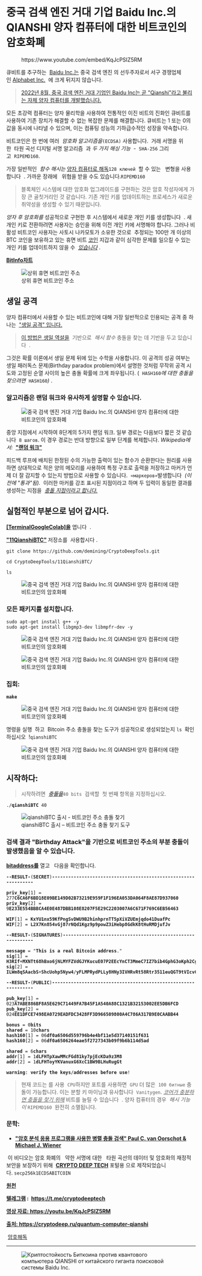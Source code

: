 # 중국 검색 엔진 거대 기업 Baidu Inc.의 QIANSHI 양자 컴퓨터에 대한 비트코인의 암호화폐

<!-- wp:embed {"url":"https://www.youtube.com/embed/KqJcPSIZ5RM","type":"rich","providerNameSlug":"вставить-обработчик","responsive":true,"className":"wp-embed-aspect-16-9 wp-has-aspect-ratio"} -->
<figure class="wp-block-embed is-type-rich is-provider-вставить-обработчик wp-block-embed-вставить-обработчик wp-embed-aspect-16-9 wp-has-aspect-ratio"><div class="wp-block-embed__wrapper">
https://www.youtube.com/embed/KqJcPSIZ5RM
</div></figure>
<!-- /wp:embed -->

<!-- wp:paragraph -->
<p>큐비트를 추구하는&nbsp;&nbsp;<a href="https://en.wikipedia.org/wiki/Baidu">Baidu Inc.는</a>&nbsp;중국 검색 엔진 의 선두주자로서 서구 경쟁업체인&nbsp;<a href="https://en.wikipedia.org/wiki/Alphabet_Inc.">Alphabet Inc.</a>&nbsp;&nbsp;에 크게 뒤지지 않습니다.&nbsp;</p>
<!-- /wp:paragraph -->

<!-- wp:quote -->
<blockquote class="wp-block-quote"><!-- wp:paragraph -->
<p><a href="https://www.reuters.com/technology/chinas-baidu-reveals-its-first-quantum-computer-called-qianshi-2022-08-25/" target="_blank" rel="noreferrer noopener">2022년 8월, 중국 검색 엔진 거대 기업인 Baidu Inc는 곧 "Qianshi"라고 불리는 자체 양자 컴퓨터를 개발했습니다.</a></p>
<!-- /wp:paragraph --></blockquote>
<!-- /wp:quote -->

<!-- wp:paragraph -->
<p>모든 초강력 컴퓨터는 양자 물리학을 사용하여 전통적인 이진 비트의 진화인 큐비트를 사용하여 기존 장치가 해결할 수 없는 복잡한 문제를 해결합니다.&nbsp;큐비트는 1 또는 0의 값을 동시에 나타낼 수 있으며, 이는 컴퓨팅 성능의 기하급수적인 성장을 약속합니다.</p>
<!-- /wp:paragraph -->

<!-- wp:paragraph -->
<p>비트코인은 한 번에 여러&nbsp;&nbsp;<em>암호화 알고리즘을</em><code>(ECDSA)</code>&nbsp;사용합니다. &nbsp;거래 서명을 위한&nbsp;&nbsp;타원 곡선 디지털 서명 알고리즘&nbsp; 과&nbsp;<em>두 가지 해싱 기능</em>&nbsp;&nbsp;-&nbsp;&nbsp;<code>SHA-256</code>&nbsp;그리고&nbsp;&nbsp;<code>RIPEMD160</code>.</p>
<!-- /wp:paragraph -->

<!-- wp:paragraph -->
<p>가장 일반적인&nbsp;&nbsp;<em>함수 해시는&nbsp;</em><a href="https://www.cnet.com/science/quantum-hackers-could-break-bitcoin-in-minutes-but-dont-panic-just-yet/" target="_blank" rel="noreferrer noopener"><u>양자 컴퓨터로 해독</u></a><code>128 ключей</code>&nbsp;&nbsp;할 수 있는&nbsp;&nbsp;&nbsp;변형을 사용합니다&nbsp;&nbsp;.&nbsp;가까운 장래에&nbsp;&nbsp;&nbsp;위협을 받을 수도 있습니다.<a href="https://www.cnet.com/science/quantum-hackers-could-break-bitcoin-in-minutes-but-dont-panic-just-yet/" target="_blank" rel="noreferrer noopener"><u></u></a><code>RIPEMD160</code></p>
<!-- /wp:paragraph -->

<!-- wp:quote -->
<blockquote class="wp-block-quote"><!-- wp:paragraph -->
<p>블록체인 시스템에 대한 암호화 업그레이드를 구현하는 것은 암호 작성자에게 가장 큰 골칫거리인 것 같습니다. 기존 개인 키를 업데이트하는 프로세스가 새로운 취약성을 생성할 수 있기 때문입니다.</p>
<!-- /wp:paragraph --></blockquote>
<!-- /wp:quote -->

<!-- wp:paragraph -->
<p><em>양자 후 암호화를</em>&nbsp;성공적으로 구현한 후 시스템에서 새로운 개인 키를 생성합니다&nbsp;&nbsp;.&nbsp;새 개인 키로 전환하려면 사용자는 승인을 위해 이전 개인 키에 서명해야 합니다.&nbsp;그러나 비활성 비트코인 ​​사용자는 사토시 나카모토가 소유한 것으로&nbsp; 추정되는 100만 개 이상의 BTC 코인을 보유하고 있는 휴면 비트&nbsp;<a href="https://en.wikipedia.org/wiki/Satoshi_Nakamoto" target="_blank" rel="noreferrer noopener"><u>코인</u></a>&nbsp;​​지갑과 같이 심각한 문제를 일으킬 수 있는 개인 키를 업데이트하지 않을 수&nbsp;&nbsp;<em><u>있습니다</u></em>&nbsp;.</p>
<!-- /wp:paragraph -->

<!-- wp:paragraph -->
<p><strong><a href="https://bitinfocharts.com/top-100-dormant_7y-bitcoin-addresses.html" target="_blank" rel="noreferrer noopener">BitInfo차트</a></strong></p>
<!-- /wp:paragraph -->

<!-- wp:image -->
<figure class="wp-block-image"><img src="https://habrastorage.org/r/w1560/getpro/habr/upload_files/1c6/d1f/895/1c6d1f895ca8b4d2f9243e83037e4af3.png" alt="상위 휴면 비트코인 ​​주소" title="상위 휴면 비트코인 ​​주소"/><figcaption class="wp-element-caption">상위 휴면 비트코인 ​​주소</figcaption></figure>
<!-- /wp:image -->

<!-- wp:heading -->
<h2>생일 공격</h2>
<!-- /wp:heading -->

<!-- wp:paragraph -->
<p>양자 컴퓨터에서 사용할 수 있는 비트코인에 대해 가장 일반적으로 인용되는 공격 중 하나는&nbsp;&nbsp;<a href="https://ru.wikipedia.org/wiki/%D0%90%D1%82%D0%B0%D0%BA%D0%B0_%C2%AB%D0%B4%D0%BD%D0%B5%D0%B9_%D1%80%D0%BE%D0%B6%D0%B4%D0%B5%D0%BD%D0%B8%D1%8F%C2%BB" target="_blank" rel="noreferrer noopener"><u>"생일 공격" 입니다.</u></a></p>
<!-- /wp:paragraph -->

<!-- wp:quote -->
<blockquote class="wp-block-quote"><!-- wp:paragraph -->
<p><a href="https://ru.wikipedia.org/wiki/%D0%9F%D0%B0%D1%80%D0%B0%D0%B4%D0%BE%D0%BA%D1%81_%D0%B4%D0%BD%D0%B5%D0%B9_%D1%80%D0%BE%D0%B6%D0%B4%D0%B5%D0%BD%D0%B8%D1%8F" target="_blank" rel="noreferrer noopener"><u>이 방법은 생일 역설을</u></a>&nbsp;&nbsp;기반으로&nbsp;&nbsp;<em>해시 함수</em>&nbsp;충돌을 찾는 데 기반을 두고 있습니다&nbsp;&nbsp;.<a href="https://ru.wikipedia.org/wiki/%D0%9F%D0%B0%D1%80%D0%B0%D0%B4%D0%BE%D0%BA%D1%81_%D0%B4%D0%BD%D0%B5%D0%B9_%D1%80%D0%BE%D0%B6%D0%B4%D0%B5%D0%BD%D0%B8%D1%8F" target="_blank" rel="noreferrer noopener"><u></u></a></p>
<!-- /wp:paragraph --></blockquote>
<!-- /wp:quote -->

<!-- wp:paragraph -->
<p>그것은 확률 이론에서 생일 문제 뒤에 있는 수학을 사용합니다.&nbsp;이 공격의 성공 여부는 생일 패러독스 문제(Birthday paradox problem)에서 설명한 것처럼 무작위 공격 시도와 고정된 순열 사이의 높은 충돌 확률에 크게 좌우됩니다. (&nbsp;&nbsp;<code>HASH160</code><em>에 대한 충돌을 찾으려면&nbsp;&nbsp;</em><code>HASH160</code><em>)</em>&nbsp;.</p>
<!-- /wp:paragraph -->

<!-- wp:heading {"level":3} -->
<h3>알고리즘은 랜덤 워크와 유사하게 설명할 수 있습니다.</h3>
<!-- /wp:heading -->

<!-- wp:image -->
<figure class="wp-block-image"><img src="https://habrastorage.org/getpro/habr/upload_files/372/730/732/372730732a524eceb6abf2c43d6d4066.gif" alt="중국 검색 엔진 거대 기업 Baidu Inc.의 QIANSHI 양자 컴퓨터에 대한 비트코인의 암호화폐"/></figure>
<!-- /wp:image -->

<!-- wp:paragraph -->
<p>중앙 지점에서 시작하여 8단계의 5가지 랜덤 워크.&nbsp;일부 경로는 다음보다 짧은 것 같습니다&nbsp;&nbsp;<code>8 шагов</code>. 이 경우 경로는 반대 방향으로 일부 단계를 복제합니다.&nbsp;<em>Wikipedia에서:&nbsp;&nbsp;</em><a href="https://ru.wikipedia.org/wiki/%D0%A1%D0%BB%D1%83%D1%87%D0%B0%D0%B9%D0%BD%D0%BE%D0%B5_%D0%B1%D0%BB%D1%83%D0%B6%D0%B4%D0%B0%D0%BD%D0%B8%D0%B5" target="_blank" rel="noreferrer noopener"><strong><u>"랜덤 워크"</u></strong></a></p>
<!-- /wp:paragraph -->

<!-- wp:paragraph -->
<p>피드백 루프에 배치된 한정된 수의 가능한 출력이 있는 함수가 순환한다는 원리를 사용하면 상대적으로 적은 양의 메모리를 사용하여 특정 구조로 출력을 저장하고 마커가 언제 더 잘 감지할 수 있는지 방법으로 사용할 수 있습니다.&nbsp;&nbsp;<code>«маркеров»</code>발생합니다&nbsp;&nbsp;<em>(이전에 "통과"됨).&nbsp;</em>&nbsp;이러한 마커를 강조 표시된 지점이라고 하며 두 입력이 동일한 결과를 생성하는 지점을&nbsp;&nbsp;<em><u>충돌 지점이라고 합니다.</u></em></p>
<!-- /wp:paragraph -->

<!-- wp:heading -->
<h2>실험적인 부분으로 넘어 갑시다.</h2>
<!-- /wp:heading -->

<!-- wp:paragraph -->
<p><a href="https://github.com/demining/TerminalGoogleColab" target="_blank" rel="noreferrer noopener"><strong>[TerminalGoogleColab]을</strong></a>&nbsp;엽니다&nbsp;&nbsp;.</p>
<!-- /wp:paragraph -->

<!-- wp:paragraph -->
<p><a href="https://github.com/demining/CryptoDeepTools/tree/main/11QianshiBTC" target="_blank" rel="noreferrer noopener"><strong>"11QianshiBTC"</strong></a>&nbsp;저장소를&nbsp; 사용합시다&nbsp;.</p>
<!-- /wp:paragraph -->

<!-- wp:code -->
<pre class="wp-block-code"><code>git clone https://github.com/demining/CryptoDeepTools.git

cd CryptoDeepTools/11QianshiBTC/

ls</code></pre>
<!-- /wp:code -->

<!-- wp:image -->
<figure class="wp-block-image"><img src="https://habrastorage.org/r/w1560/getpro/habr/upload_files/46b/643/dea/46b643deac22875ab71e912f45a52048.png" alt="중국 검색 엔진 거대 기업 Baidu Inc.의 QIANSHI 양자 컴퓨터에 대한 비트코인의 암호화폐"/></figure>
<!-- /wp:image -->

<!-- wp:heading {"level":3} -->
<h3>모든 패키지를 설치합니다.</h3>
<!-- /wp:heading -->

<!-- wp:code -->
<pre class="wp-block-code"><code>sudo apt-get install g++ -y
sudo apt-get install libgmp3-dev libmpfr-dev -y</code></pre>
<!-- /wp:code -->

<!-- wp:image -->
<figure class="wp-block-image"><img src="https://habrastorage.org/r/w1560/getpro/habr/upload_files/552/8fc/eb1/5528fceb1901b8438c6e64d299d73b67.png" alt="중국 검색 엔진 거대 기업 Baidu Inc.의 QIANSHI 양자 컴퓨터에 대한 비트코인의 암호화폐"/></figure>
<!-- /wp:image -->

<!-- wp:image -->
<figure class="wp-block-image"><img src="https://habrastorage.org/r/w1560/getpro/habr/upload_files/2f2/96e/759/2f296e759e463171f6fe0d6efa10cd2f.png" alt="중국 검색 엔진 거대 기업 Baidu Inc.의 QIANSHI 양자 컴퓨터에 대한 비트코인의 암호화폐"/></figure>
<!-- /wp:image -->

<!-- wp:heading {"level":3} -->
<h3>집회:</h3>
<!-- /wp:heading -->

<!-- wp:code -->
<pre class="wp-block-code"><code><strong>make</strong></code></pre>
<!-- /wp:code -->

<!-- wp:image -->
<figure class="wp-block-image"><img src="https://habrastorage.org/r/w1560/getpro/habr/upload_files/390/7f8/f30/3907f8f30a993f0f95973d1afa21e2ed.png" alt="중국 검색 엔진 거대 기업 Baidu Inc.의 QIANSHI 양자 컴퓨터에 대한 비트코인의 암호화폐"/></figure>
<!-- /wp:image -->

<!-- wp:paragraph -->
<p>명령을 실행&nbsp; 하고&nbsp;&nbsp;Bitcoin 주소 충돌을 찾는 도구가 성공적으로 생성되었는지&nbsp;<code>ls&nbsp;</code>확인하십시오&nbsp; !<code>qianshiBTC</code></p>
<!-- /wp:paragraph -->

<!-- wp:image -->
<figure class="wp-block-image"><img src="https://habrastorage.org/r/w1560/getpro/habr/upload_files/177/98d/267/17798d267ea2f8734e01ba4a5a706cd5.png" alt="중국 검색 엔진 거대 기업 Baidu Inc.의 QIANSHI 양자 컴퓨터에 대한 비트코인의 암호화폐"/></figure>
<!-- /wp:image -->

<!-- wp:heading -->
<h2>시작하다:</h2>
<!-- /wp:heading -->

<!-- wp:quote -->
<blockquote class="wp-block-quote"><!-- wp:paragraph -->
<p>시작하려면&nbsp;&nbsp;<strong><em><u>충돌을</u></em></strong><code>40 bits</code>&nbsp;&nbsp;검색할&nbsp; 첫 번째 항목을 지정하십시오.<strong><em><u></u></em></strong></p>
<!-- /wp:paragraph --></blockquote>
<!-- /wp:quote -->

<!-- wp:code -->
<pre class="wp-block-code"><code>./<strong>qianshiBTC</strong> 40</code></pre>
<!-- /wp:code -->

<!-- wp:image -->
<figure class="wp-block-image"><img src="https://habrastorage.org/getpro/habr/upload_files/58b/03b/04f/58b03b04fed341649e251aec1c85f9ce.gif" alt="qianshiBTC 출시 - 비트코인 ​​주소 충돌 찾기" title="qianshiBTC 출시 - 비트코인 ​​주소 충돌 찾기"/><figcaption class="wp-element-caption">qianshiBTC 출시 – 비트코인 ​​주소 충돌 찾기 도구</figcaption></figure>
<!-- /wp:image -->

<!-- wp:heading {"level":3} -->
<h3>검색 결과 "Birthday Attack"을 기반으로 비트코인 ​​주소의 부분 충돌이 발생했음을 알 수 있습니다.</h3>
<!-- /wp:heading -->

<!-- wp:paragraph -->
<p><a href="https://cryptodeep.ru/bitaddress.html" target="_blank" rel="noreferrer noopener"><strong>bitaddress를</strong></a>&nbsp;열고&nbsp;&nbsp;&nbsp;다음을 확인합니다.</p>
<!-- /wp:paragraph -->

<!-- wp:code -->
<pre class="wp-block-code"><code><strong>--RESULT-</strong>(<strong>SECRET</strong>)<strong>---------------------------------------------------------------</strong>

<strong>priv_key</strong>&#91;1] = 277<strong>C6CA6F6BD18E09BE149D02B73219E959F1F196EA053DA064F8AE87D937060</strong>
<strong>priv_key</strong>&#91;2] = 9<strong>E233E554BBBCA4E0E487DBB108E8207F5E29C2203007A6C671F769C6EB56463</strong>

<strong>WIF</strong>&#91;1] = <strong>KxYU1nx59KfPngSvDWU9B2hinhprnTT5pXiVZUEmjqdo41DuafPc</strong>
<strong>WIF</strong>&#91;2] = <strong>L2X7Kn854vGj87rNQd1Kgz9p9powZ3iHebp8GdkK8tHuRMDjufJv</strong>

<strong>--RESULT-</strong>(<strong>SIGNATURES</strong>)<strong>-----------------------------------------------------------</strong>

<strong>message</strong> = "<strong>This</strong> <strong>is</strong> <strong>a</strong> <strong>real</strong> <strong>Bitcoin</strong> <strong>address</strong>."
<strong>sig</strong>&#91;1] = <strong>H3RIf</strong>+<strong>MXNTt68hBxo6jNLMYFZVdGJYKucuE07P2EEcYnCT3MmeC7IZ7bib4GphG3oKph2Cg</strong>/<strong>t1KIoJShT1uLOfo</strong>=
<strong>sig</strong>&#91;2] = <strong>ILWm8qSAacbS</strong>+<strong>ShcUohp5Nyw4</strong>/<strong>yFLMPRydPLLy8HNy3IVHRvRt58Rtr3511euQGT9tVIcv0QhetqydrB0txUxu8</strong>=

<strong>--RESULT-</strong>(<strong>PUBLIC</strong>)<strong>---------------------------------------------------------------</strong>

<strong>pub_key</strong>&#91;1] = 023<strong>A7ABE886BF8A5E629C71449FA7B45F1A540A88C1321B32153002EE5DB6FCD</strong>
<strong>pub_key</strong>&#91;2] = 024<strong>EE1DFCE7498EA0729EADFDC3428FF3D966509800A4C786A317B9E0CAABB44</strong>

<strong>bonus</strong> = 0<strong>bits</strong>
<strong>shared</strong> = 10<strong>chars</strong>
<strong>hash160</strong>&#91;1] = 06<strong>df0a6506d559796b4e4bf11e5d37140151f631</strong>
<strong>hash160</strong>&#91;2] = 06<strong>df0a6506264eae5f2727343b09f9b6b114d5ad</strong>

<strong>shared</strong> = 6<strong>chars</strong>
<strong>addr</strong>&#91;1] = 1<strong>dLFHTpXawMMcFGd81ky7pjEcKDa9z3M8</strong>
<strong>addr</strong>&#91;2] = 1<strong>dLFHToyYKVanuxG6XcC1BW9BLHuRugGt</strong>

<strong>warning</strong>: <strong>verify</strong> <strong>the</strong> <strong>keys</strong>/<strong>addresses</strong> <strong>before</strong> <strong>use</strong>!</code></pre>
<!-- /wp:code -->

<!-- wp:quote -->
<blockquote class="wp-block-quote"><!-- wp:paragraph -->
<p>현재 코드는 를 사용&nbsp;&nbsp;<code>CPU</code>하지만 포트를 사용하면&nbsp;&nbsp;<code>GPU</code>&nbsp;더 많은&nbsp;&nbsp;<code>100 битные</code>&nbsp;충돌이 가능합니다.&nbsp;이는 분할 키 마이닝과 유사합니다&nbsp;&nbsp;<code>Vanitygen</code>.&nbsp;<em><u>코어가 충분하면 충돌을 찾기 위해</u></em>&nbsp;비트를 늘릴 수 있습니다&nbsp;&nbsp;.&nbsp;양자 컴퓨터의 경우&nbsp;&nbsp;<em>해시 기능이</em>&nbsp;<code>RIPEMD160</code>&nbsp;&nbsp;완전히 소멸됩니다.</p>
<!-- /wp:paragraph --></blockquote>
<!-- /wp:quote -->

<!-- wp:heading {"level":3} -->
<h3>문학:</h3>
<!-- /wp:heading -->

<!-- wp:list -->
<ul><!-- wp:list-item -->
<li><strong><a href="https://link.springer.com/article/10.1007/PL00003816" target="_blank" rel="noreferrer noopener">"암호 분석 응용 프로그램을 사용한 병렬 충돌 검색" Paul C. van Oorschot &amp; Michael J. Wiener</a></strong></li>
<!-- /wp:list-item --></ul>
<!-- /wp:list -->

<!-- wp:paragraph -->
<p>&nbsp;이 비디오는 암호 화폐의&nbsp;&nbsp;&nbsp;약한 서명에 대한&nbsp;&nbsp;&nbsp;타원 곡선의 데이터 및 암호화의 재정적 보안을 보장하기 위해&nbsp;&nbsp;<a href="https://cryptodeep.ru/" target="_blank" rel="noreferrer noopener"><strong>CRYPTO DEEP TECH</strong></a>&nbsp;포털용 으로 제작되었습니다.&nbsp;<code>secp256k1</code><code>ECDSA</code><code>BITCOIN</code></p>
<!-- /wp:paragraph -->

<!-- wp:paragraph -->
<p><a href="https://github.com/demining/CryptoDeepTools/tree/main/11QianshiBTC" target="_blank" rel="noreferrer noopener"><strong>원천</strong></a></p>
<!-- /wp:paragraph -->

<!-- wp:paragraph -->
<p><a href="https://t.me/cryptodeeptech"><strong>텔레그램</strong></a><strong>&nbsp;:&nbsp;&nbsp;</strong><a href="https://t.me/cryptodeeptech" target="_blank" rel="noreferrer noopener"><strong><u>https://t.me/cryptodeeptech</u></strong></a></p>
<!-- /wp:paragraph -->

<!-- wp:paragraph -->
<p><a href="https://youtu.be/KqJcPSIZ5RM" target="_blank" rel="noreferrer noopener"><strong>영상 자료: https://youtu.be/KqJcPSIZ5RM</strong></a></p>
<!-- /wp:paragraph -->

<!-- wp:paragraph -->
<p><a href="https://cryptodeep.ru/quantum-computer-qianshi" target="_blank" rel="noreferrer noopener"><strong>출처: https://cryptodeep.ru/quantum-computer-qianshi</strong></a></p>
<!-- /wp:paragraph -->

<!-- wp:paragraph -->
<p> <a href="https://cryptodeep.ru/category/%d0%ba%d1%80%d0%b8%d0%bf%d1%82%d0%be%d0%b0%d0%bd%d0%b0%d0%bb%d0%b8%d0%b7/">암호해독</a></p>
<!-- /wp:paragraph -->

<!-- wp:separator -->
<hr class="wp-block-separator has-alpha-channel-opacity"/>
<!-- /wp:separator -->

<!-- wp:image {"id":2399} -->
<figure class="wp-block-image"><img src="https://cryptodeep.ru/wp-content/uploads/2023/03/015-1024x576.png" alt="Криптостойкость Биткоина против квантового компьютера QIANSHI от китайского гиганта поисковой системы Baidu Inc." class="wp-image-2399"/></figure>
<!-- /wp:image -->
